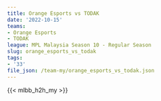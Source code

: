 ```yaml
---
title: Orange Esports vs TODAK
date: '2022-10-15'
teams:
- Orange Esports
- TODAK
league: MPL Malaysia Season 10 - Regular Season
slug: orange_esports_vs_todak
tags:
- '33'
file_json: /team-my/orange_esports_vs_todak.json
---
```


{{< mlbb_h2h_my >}}

